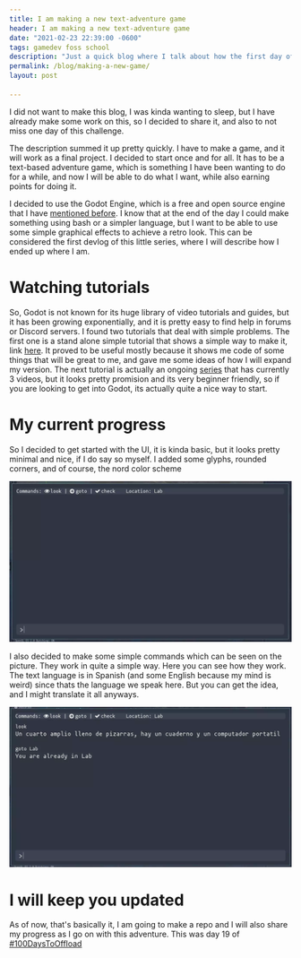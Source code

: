 ```yaml
---
title: I am making a new text-adventure game
header: I am making a new text-adventure game
date: "2021-02-23 22:39:00 -0600"
tags: gamedev foss school
description: "Just a quick blog where I talk about how the first day of going back to online University classes was"
permalink: /blog/making-a-new-game/
layout: post

---
```


I did not want to make this blog, I was kinda wanting to sleep, but I have already make some work on this, so I decided to share it, and also to not miss one day of this challenge.

The description summed it up pretty quickly. I have to make a game, and it will work as a final project. I decided to start once and for all. It has to be a text-based adventure game, which is something I have been wanting to do for a while, and now I will be able to do what I want, while also earning points for doing it.

I decided to use the Godot Engine, which is a free and open source engine that I have [mentioned before](/blog/gamedev-getting-started/). I know that at the end of the day I could make something using bash or a simpler language, but I want to be able to use some simple graphical effects to achieve a retro look. This can be considered the first devlog of this little series, where I will describe how I ended up where I am.

# Watching tutorials

So, Godot is not known for its huge library of video tutorials and guides, but it has been growing exponentially, and it is pretty easy to find help in forums or Discord servers. I found two tutorials that deal with simple problems. The first one is a stand alone simple tutorial that shows a simple way to make it, link [here](https://youtu.be/6OTZH82e2t8).
It proved to be useful mostly because it shows me code of some things that will be great to me, and gave me some ideas of how I will expand my version.
The next tutorial is actually an ongoing [series](https://www.youtube.com/playlist?list=PLpwc3ughKbZfkSPko3azFD4dd4IHSiQeE) that has currently 3 videos, but it looks pretty promision and its very beginner friendly, so if you are looking to get into Godot, its actually quite a nice way to start.

# My current progress

So I decided to get started with the UI, it is kinda basic, but it looks pretty minimal and nice, if I do say so myself. I added some glyphs, rounded corners, and of course, the nord color scheme

![UI of the game, terminal-like since its text based](/assets/img/blogs/2021-02-23-gui.jpg)

I also decided to make some simple commands which can be seen on the picture. They work in quite a simple way. Here you can see how they work. The text language is in Spanish (and some English because my mind is weird) since thats the language we speak here. But you can get the idea, and I might translate it all anyways.

![UI of the game, terminal-like since its text based](/assets/img/blogs/2021-02-23-commands.jpg)

# I will keep you updated
As of now, that's basically it, I am going to make a repo and I will also share my progress as I go on with this adventure. This was day 19 of [#100DaysToOffload](https://100daystooffload.com)
